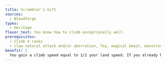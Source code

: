 ```yaml
---
title: Scrambler's Gift
sources:
  - Bloodforge
types:
  - Heritage
flavor_text: You know how to climb exceptionally well.
prerequisites:
  - Climb 4 ranks
  - claw natural attack and/or aberration, fey, magical beast, monstrous humanoid, ooze, or undead type and/or earth, giant, or reptilian subtype.
benefit: |
  You gain a climb speed equal to 1/2 your land speed. If you already have a climb speed, it instead improves by 10 ft.
---
```

